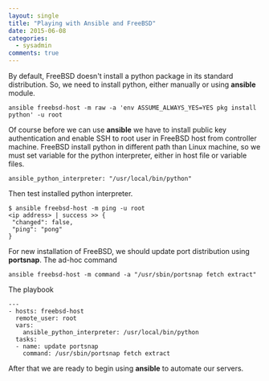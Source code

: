 ```yaml
---
layout: single
title: "Playing with Ansible and FreeBSD"
date: 2015-06-08
categories:
  - sysadmin
comments: true
---
```


By default, FreeBSD doesn't install a python package in its standard distribution. So, we need to install python, either manually or using **ansible** module.

    ansible freebsd-host -m raw -a 'env ASSUME_ALWAYS_YES=YES pkg install python' -u root

Of course before we can use **ansible** we have to install public key authentication and enable SSH to root user in FreeBSD host from controller machine. FreeBSD install python in different path than Linux machine, so we must set variable for the python interpreter, either in host file or variable files.

    ansible_python_interpreter: "/usr/local/bin/python"

Then test installed python interpreter.

    $ ansible freebsd-host -m ping -u root
    <ip address> | success >> {
     "changed": false,
     "ping": "pong"
    }

For new installation of FreeBSD, we should update port distribution using **portsnap**.
The ad-hoc command

    ansible freebsd-host -m command -a "/usr/sbin/portsnap fetch extract"

The playbook

    ---
    - hosts: freebsd-host
      remote_user: root
      vars:
        ansible_python_interpreter: /usr/local/bin/python
      tasks:
      - name: update portsnap
        command: /usr/sbin/portsnap fetch extract

After that we are ready to begin using **ansible** to automate our servers.
